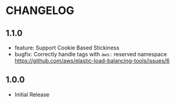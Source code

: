 # CHANGELOG

## 1.1.0
* feature: Support Cookie Based Stickiness
* bugfix: Correctly handle tags with `aws:` reserved namespace https://github.com/aws/elastic-load-balancing-tools/issues/6

## 1.0.0
* Initial Release
